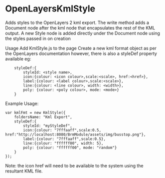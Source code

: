 # OpenLayersKmlStyle
Adds styles to the OpenLayers 2 kml export.
The write method adds a Document node after the kml node that encapsulates the rest of the KML output. A new Style node is added directly under the Document node using the styles passed in on creation

Usage
Add KmlStyle.js to the page
Create a new kml format object as per the OpenLayers documentation however, there is also a styleDef property available eg:

        styleDef:{
            styleId: <style name>,
            icon:{colour: <icon colour>,scale:<scale>, href:<href>},
            label:{colour: <label colour>,scale:<scale>},
            line:{colour: <line colour>, width: <width>},
            poly: {colour: <poly colour>, mode: <mode>}
        }
        
Example Usage:

    var kmlFmt = new KmlStyle({
        foldersName: "Kml Export",
        styleDef:{
            styleId: "myStyleDef",
            icon:{colour: "7fffaaff",scale:0.5, href:"http://localhost:8080/BrmModule/assets/img/busstop.png"},
            label:{colour: "7fffaaff",scale:0.5},
            line:{colour: "ffffff00", width: 5},
            poly: {colour: "ffffff00", mode: "random"}
        }
    });
    
Note: the icon href will need to be available to the system using the resultant KML file.
